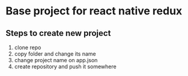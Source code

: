 # Base project for react native redux 
## Steps to create new project
1. clone repo
2. copy folder and change its name
3. change project name on app.json
4. create repository and push it somewhere

